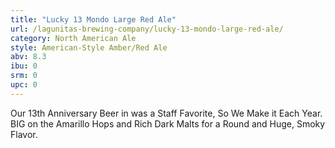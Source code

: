 ```yaml
---
title: "Lucky 13 Mondo Large Red Ale"
url: /lagunitas-brewing-company/lucky-13-mondo-large-red-ale/
category: North American Ale
style: American-Style Amber/Red Ale
abv: 8.3
ibu: 0
srm: 0
upc: 0
---
```

Our 13th Anniversary Beer in was a Staff Favorite, So We Make it Each Year. BIG on the Amarillo Hops and Rich Dark Malts for a Round and Huge, Smoky Flavor.

